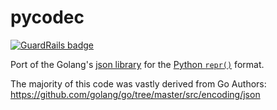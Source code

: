 # pycodec

[![GuardRails badge](https://badges.production.guardrails.io/moul/pycodec.svg)](https://www.guardrails.io)

Port of the Golang's [json library](https://github.com/golang/go/tree/master/src/encoding/json) for the [Python `repr()`](https://docs.python.org/3/library/functions.html#repr) format.

The majority of this code was vastly derived from Go Authors: https://github.com/golang/go/tree/master/src/encoding/json
